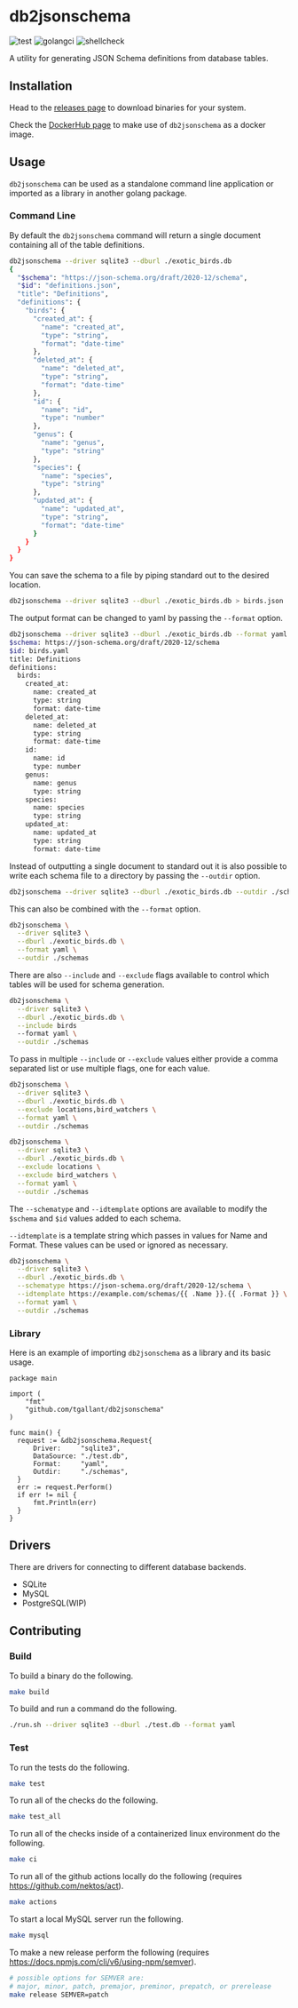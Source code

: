 # db2jsonschema

![test](https://github.com/tgallant/db2jsonschema/actions/workflows/test.yaml/badge.svg?branch=main) ![golangci](https://github.com/tgallant/db2jsonschema/actions/workflows/lint.yaml/badge.svg?branch=main) ![shellcheck](https://github.com/tgallant/db2jsonschema/actions/workflows/shellcheck.yaml/badge.svg?branch=main)

A utility for generating JSON Schema definitions from database tables.

## Installation

Head to the [releases page](https://github.com/tgallant/db2jsonschema/releases)
to download binaries for your system.

Check the [DockerHub
page](https://hub.docker.com/repository/docker/tgallant/db2jsonschema) to make
use of `db2jsonschema` as a docker image.

## Usage

`db2jsonschema` can be used as a standalone command line application or imported
as a library in another golang package.

### Command Line

By default the `db2jsonschema` command will return a single document containing
all of the table definitions.

```bash
db2jsonschema --driver sqlite3 --dburl ./exotic_birds.db
{
  "$schema": "https://json-schema.org/draft/2020-12/schema",
  "$id": "definitions.json",
  "title": "Definitions",
  "definitions": {
    "birds": {
      "created_at": {
        "name": "created_at",
        "type": "string",
        "format": "date-time"
      },
      "deleted_at": {
        "name": "deleted_at",
        "type": "string",
        "format": "date-time"
      },
      "id": {
        "name": "id",
        "type": "number"
      },
      "genus": {
        "name": "genus",
        "type": "string"
      },
      "species": {
        "name": "species",
        "type": "string"
      },
      "updated_at": {
        "name": "updated_at",
        "type": "string",
        "format": "date-time"
      }
    }
  }
}
```

You can save the schema to a file by piping standard out to the desired
location.

```bash
db2jsonschema --driver sqlite3 --dburl ./exotic_birds.db > birds.json
```

The output format can be changed to yaml by passing the `--format` option.

```bash
db2jsonschema --driver sqlite3 --dburl ./exotic_birds.db --format yaml
$schema: https://json-schema.org/draft/2020-12/schema
$id: birds.yaml
title: Definitions
definitions:
  birds:
    created_at:
      name: created_at
      type: string
      format: date-time
    deleted_at:
      name: deleted_at
      type: string
      format: date-time
    id:
      name: id
      type: number
    genus:
      name: genus
      type: string
    species:
      name: species
      type: string
    updated_at:
      name: updated_at
      type: string
      format: date-time
```

Instead of outputting a single document to standard out it is also possible to
write each schema file to a directory by passing the `--outdir` option.

```bash
db2jsonschema --driver sqlite3 --dburl ./exotic_birds.db --outdir ./schemas
```

This can also be combined with the `--format` option.

```bash
db2jsonschema \
  --driver sqlite3 \
  --dburl ./exotic_birds.db \
  --format yaml \
  --outdir ./schemas
```

There are also `--include` and `--exclude` flags available to control which
tables will be used for schema generation.

```bash
db2jsonschema \
  --driver sqlite3 \
  --dburl ./exotic_birds.db \
  --include birds
  --format yaml \
  --outdir ./schemas
```

To pass in multiple `--include` or `--exclude` values either provide a comma
separated list or use multiple flags, one for each value.

```bash
db2jsonschema \
  --driver sqlite3 \
  --dburl ./exotic_birds.db \
  --exclude locations,bird_watchers \
  --format yaml \
  --outdir ./schemas
```

```bash
db2jsonschema \
  --driver sqlite3 \
  --dburl ./exotic_birds.db \
  --exclude locations \
  --exclude bird_watchers \
  --format yaml \
  --outdir ./schemas
```

The `--schematype` and `--idtemplate` options are available to modify the
`$schema` and `$id` values added to each schema.

`--idtemplate` is a template string which passes in values for Name and Format.
These values can be used or ignored as necessary.

```bash
db2jsonschema \
  --driver sqlite3 \
  --dburl ./exotic_birds.db \
  --schematype https://json-schema.org/draft/2020-12/schema \
  --idtemplate https://example.com/schemas/{{ .Name }}.{{ .Format }} \
  --format yaml \
  --outdir ./schemas
```

### Library

Here is an example of importing `db2jsonschema` as a library and its basic
usage.

```golang
package main

import (
    "fmt"
	"github.com/tgallant/db2jsonschema"
)

func main() {
  request := &db2jsonschema.Request{
      Driver:     "sqlite3",
      DataSource: "./test.db",
      Format:     "yaml",
      Outdir:     "./schemas",
  }
  err := request.Perform()
  if err != nil {
      fmt.Println(err)
  }
}
```

## Drivers

There are drivers for connecting to different database backends.

- SQLite
- MySQL
- PostgreSQL(WIP)

## Contributing

### Build

To build a binary do the following.

```bash
make build
```

To build and run a command do the following.

```bash
./run.sh --driver sqlite3 --dburl ./test.db --format yaml
```

### Test

To run the tests do the following.

```bash
make test
```

To run all of the checks do the following.

```bash
make test_all
```

To run all of the checks inside of a containerized linux environment do the
following.

```bash
make ci
```

To run all of the github actions locally do the following (requires
https://github.com/nektos/act).

```bash
make actions
```

To start a local MySQL server run the following.

```bash
make mysql
```

To make a new release perform the following (requires
https://docs.npmjs.com/cli/v6/using-npm/semver).

```bash
# possible options for SEMVER are:
# major, minor, patch, premajor, preminor, prepatch, or prerelease
make release SEMVER=patch
```

